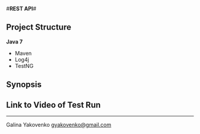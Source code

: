 #**REST API**#

## Project Structure

**Java 7**

* Maven
* Log4j
* TestNG

## Synopsis


## Link to Video of Test Run


---

Galina Yakovenko <gyakovenko@gmail.com>
